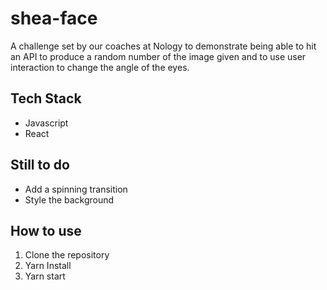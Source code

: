 # shea-face
A challenge set by our coaches at Nology to demonstrate being able to hit an API to produce a random number of the image given and to use user interaction to change the angle of the eyes. 

## Tech  Stack 
* Javascript
* React 

## Still to do 
* Add a spinning transition
* Style the background

## How to use
1. Clone the repository
2. Yarn Install
3. Yarn start

